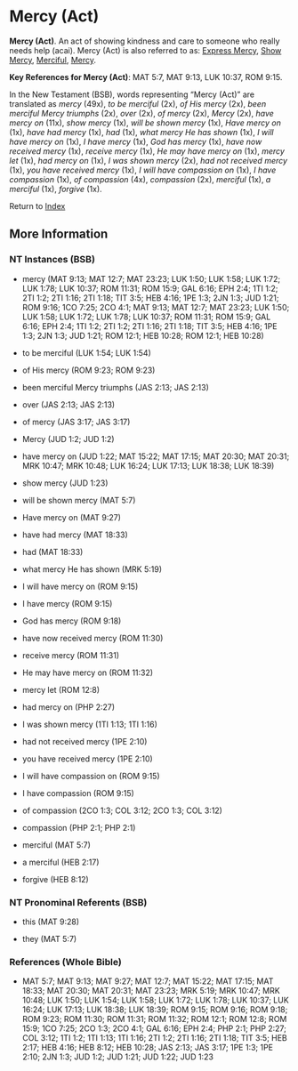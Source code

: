 # Mercy (Act)
**Mercy (Act)**. 
An act of showing kindness and care to someone who really needs help (acai). 
Mercy (Act) is also referred to as: 
[Express Mercy](Have.md), [Show Mercy](HaveMercy.2.md), [Merciful](Merciful.md), [Mercy](Mercy.2.md). 


**Key References for Mercy (Act)**: 
MAT 5:7, MAT 9:13, LUK 10:37, ROM 9:15. 




In the New Testament (BSB), words representing “Mercy (Act)” are translated as 
*mercy* (49x), *to be merciful* (2x), *of His mercy* (2x), *been merciful Mercy triumphs* (2x), *over* (2x), *of mercy* (2x), *Mercy* (2x), *have mercy on* (11x), *show mercy* (1x), *will be shown mercy* (1x), *Have mercy on* (1x), *have had mercy* (1x), *had* (1x), *what mercy He has shown* (1x), *I will have mercy on* (1x), *I have mercy* (1x), *God has mercy* (1x), *have now received mercy* (1x), *receive mercy* (1x), *He may have mercy on* (1x), *mercy let* (1x), *had mercy on* (1x), *I was shown mercy* (2x), *had not received mercy* (1x), *you have received mercy* (1x), *I will have compassion on* (1x), *I have compassion* (1x), *of compassion* (4x), *compassion* (2x), *merciful* (1x), *a merciful* (1x), *forgive* (1x). 


Return to [Index](00-Index.md)

## More Information

### NT Instances (BSB)

* mercy (MAT 9:13; MAT 12:7; MAT 23:23; LUK 1:50; LUK 1:58; LUK 1:72; LUK 1:78; LUK 10:37; ROM 11:31; ROM 15:9; GAL 6:16; EPH 2:4; 1TI 1:2; 2TI 1:2; 2TI 1:16; 2TI 1:18; TIT 3:5; HEB 4:16; 1PE 1:3; 2JN 1:3; JUD 1:21; ROM 9:16; 1CO 7:25; 2CO 4:1; MAT 9:13; MAT 12:7; MAT 23:23; LUK 1:50; LUK 1:58; LUK 1:72; LUK 1:78; LUK 10:37; ROM 11:31; ROM 15:9; GAL 6:16; EPH 2:4; 1TI 1:2; 2TI 1:2; 2TI 1:16; 2TI 1:18; TIT 3:5; HEB 4:16; 1PE 1:3; 2JN 1:3; JUD 1:21; ROM 12:1; HEB 10:28; ROM 12:1; HEB 10:28)

* to be merciful (LUK 1:54; LUK 1:54)

* of His mercy (ROM 9:23; ROM 9:23)

* been merciful Mercy triumphs (JAS 2:13; JAS 2:13)

* over (JAS 2:13; JAS 2:13)

* of mercy (JAS 3:17; JAS 3:17)

* Mercy (JUD 1:2; JUD 1:2)

* have mercy on (JUD 1:22; MAT 15:22; MAT 17:15; MAT 20:30; MAT 20:31; MRK 10:47; MRK 10:48; LUK 16:24; LUK 17:13; LUK 18:38; LUK 18:39)

* show mercy (JUD 1:23)

* will be shown mercy (MAT 5:7)

* Have mercy on (MAT 9:27)

* have had mercy (MAT 18:33)

* had (MAT 18:33)

* what mercy He has shown (MRK 5:19)

* I will have mercy on (ROM 9:15)

* I have mercy (ROM 9:15)

* God has mercy (ROM 9:18)

* have now received mercy (ROM 11:30)

* receive mercy (ROM 11:31)

* He may have mercy on (ROM 11:32)

* mercy let (ROM 12:8)

* had mercy on (PHP 2:27)

* I was shown mercy (1TI 1:13; 1TI 1:16)

* had not received mercy (1PE 2:10)

* you have received mercy (1PE 2:10)

* I will have compassion on (ROM 9:15)

* I have compassion (ROM 9:15)

* of compassion (2CO 1:3; COL 3:12; 2CO 1:3; COL 3:12)

* compassion (PHP 2:1; PHP 2:1)

* merciful (MAT 5:7)

* a merciful (HEB 2:17)

* forgive (HEB 8:12)



### NT Pronominal Referents (BSB)

* this (MAT 9:28)

* they (MAT 5:7)



### References (Whole Bible)

* MAT 5:7; MAT 9:13; MAT 9:27; MAT 12:7; MAT 15:22; MAT 17:15; MAT 18:33; MAT 20:30; MAT 20:31; MAT 23:23; MRK 5:19; MRK 10:47; MRK 10:48; LUK 1:50; LUK 1:54; LUK 1:58; LUK 1:72; LUK 1:78; LUK 10:37; LUK 16:24; LUK 17:13; LUK 18:38; LUK 18:39; ROM 9:15; ROM 9:16; ROM 9:18; ROM 9:23; ROM 11:30; ROM 11:31; ROM 11:32; ROM 12:1; ROM 12:8; ROM 15:9; 1CO 7:25; 2CO 1:3; 2CO 4:1; GAL 6:16; EPH 2:4; PHP 2:1; PHP 2:27; COL 3:12; 1TI 1:2; 1TI 1:13; 1TI 1:16; 2TI 1:2; 2TI 1:16; 2TI 1:18; TIT 3:5; HEB 2:17; HEB 4:16; HEB 8:12; HEB 10:28; JAS 2:13; JAS 3:17; 1PE 1:3; 1PE 2:10; 2JN 1:3; JUD 1:2; JUD 1:21; JUD 1:22; JUD 1:23



